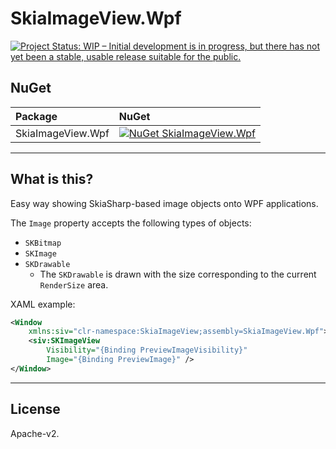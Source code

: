 # SkiaImageView.Wpf

[![Project Status: WIP – Initial development is in progress, but there has not yet been a stable, usable release suitable for the public.](https://www.repostatus.org/badges/latest/wip.svg)](https://www.repostatus.org/#wip)

## NuGet

|Package|NuGet|
|:--|:--|
|SkiaImageView.Wpf|[![NuGet SkiaImageView.Wpf](https://img.shields.io/nuget/v/SkiaImageView.Wpf.svg?style=flat)](https://www.nuget.org/packages/SkiaImageView.Wpf)|

----

## What is this?

Easy way showing SkiaSharp-based image objects onto WPF applications.

The `Image` property accepts the following types of objects:

* `SKBitmap`
* `SKImage`
* `SKDrawable`
  * The `SKDrawable` is drawn with the size corresponding to the current `RenderSize` area.

XAML example:

```xml
<Window
    xmlns:siv="clr-namespace:SkiaImageView;assembly=SkiaImageView.Wpf">
    <siv:SKImageView
        Visibility="{Binding PreviewImageVisibility}"
        Image="{Binding PreviewImage}" />
</Window>
```

----

## License

Apache-v2.
